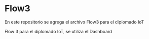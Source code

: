 # Flow3
En este repositorio se agrega el archivo Flow3 para el diplomado IoT

Flow 3 para el diplomado IoT, se utiliza el Dashboard

